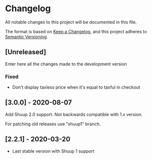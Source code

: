 # Changelog
All notable changes to this project will be documented in this file.

The format is based on [Keep a Changelog](https://keepachangelog.com/en/1.0.0/),
and this project adheres to [Semantic Versioning](https://semver.org/spec/v2.0.0.html).

## [Unreleased]

Enter here all the changes made to the development version

### Fixed

- Don't display taxless price when it's equal to taxful in checkout

## [3.0.0] - 2020-08-07

Add Shuup 2.0 support. Not backwards compatible with 1.x version.

For patching old releases use "shuup1" branch.

## [2.2.1] - 2020-03-20

- Last stable version with Shuup 1 support
